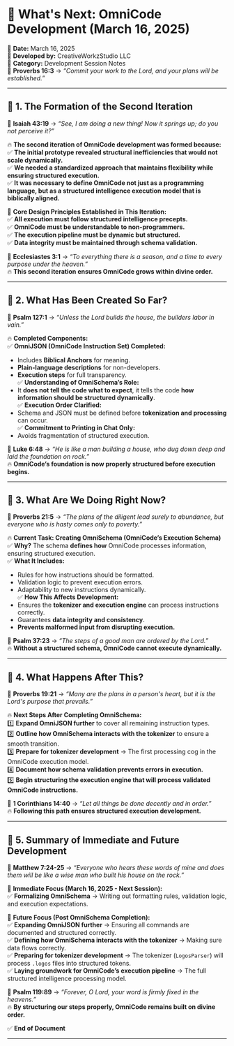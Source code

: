 # **🚀 What's Next: OmniCode Development (March 16, 2025)**  

📅 **Date:** March 16, 2025  
🏢 **Developed by:** CreativeWorkzStudio LLC  
📂 **Category:** Development Session Notes  
📖 **Proverbs 16:3** → *“Commit your work to the Lord, and your plans will be established.”*  

---

## **📌 1. The Formation of the Second Iteration**  

📖 **Isaiah 43:19** → *“See, I am doing a new thing! Now it springs up; do you not perceive it?”*  

🔥 **The second iteration of OmniCode development was formed because:**  
✅ **The initial prototype revealed structural inefficiencies that would not scale dynamically.**  
✅ **We needed a standardized approach that maintains flexibility while ensuring structured execution.**  
✅ **It was necessary to define OmniCode not just as a programming language, but as a structured intelligence execution model that is biblically aligned.**  

🚀 **Core Design Principles Established in This Iteration:**  
✅ **All execution must follow structured intelligence precepts.**  
✅ **OmniCode must be understandable to non-programmers.**  
✅ **The execution pipeline must be dynamic but structured.**  
✅ **Data integrity must be maintained through schema validation.**  

📖 **Ecclesiastes 3:1** → *“To everything there is a season, and a time to every purpose under the heaven.”*  
🔥 **This second iteration ensures OmniCode grows within divine order.**  

---

## **📌 2. What Has Been Created So Far?**  

📖 **Psalm 127:1** → *“Unless the Lord builds the house, the builders labor in vain.”*  

🔥 **Completed Components:**  
✅ **OmniJSON (OmniCode Instruction Set) Completed:**  

- Includes **Biblical Anchors** for meaning.  
- **Plain-language descriptions** for non-developers.  
- **Execution steps** for full transparency.  
✅ **Understanding of OmniSchema’s Role:**  
- It **does not tell the code what to expect**, it tells the code **how information should be structured dynamically**.  
✅ **Execution Order Clarified:**  
- Schema and JSON must be defined before **tokenization and processing** can occur.  
✅ **Commitment to Printing in Chat Only:**  
- Avoids fragmentation of structured execution.  

📖 **Luke 6:48** → *“He is like a man building a house, who dug down deep and laid the foundation on rock.”*  
🔥 **OmniCode’s foundation is now properly structured before execution begins.**  

---

## **📌 3. What Are We Doing Right Now?**  

📖 **Proverbs 21:5** → *“The plans of the diligent lead surely to abundance, but everyone who is hasty comes only to poverty.”*  

🔥 **Current Task: Creating OmniSchema (OmniCode’s Execution Schema)**  
✅ **Why?** The schema **defines how** OmniCode processes information, ensuring structured execution.  
✅ **What It Includes:**  

- Rules for how instructions should be formatted.  
- Validation logic to prevent execution errors.  
- Adaptability to new instructions dynamically.  
✅ **How This Affects Development:**  
- Ensures the **tokenizer and execution engine** can process instructions correctly.  
- Guarantees **data integrity and consistency**.  
- **Prevents malformed input from disrupting execution.**  

📖 **Psalm 37:23** → *“The steps of a good man are ordered by the Lord.”*  
🔥 **Without a structured schema, OmniCode cannot execute dynamically.**  

---

## **📌 4. What Happens After This?**  

📖 **Proverbs 19:21** → *“Many are the plans in a person's heart, but it is the Lord's purpose that prevails.”*  

🔥 **Next Steps After Completing OmniSchema:**  
1️⃣ **Expand OmniJSON further** to cover all remaining instruction types.  
2️⃣ **Outline how OmniSchema interacts with the tokenizer** to ensure a smooth transition.  
3️⃣ **Prepare for tokenizer development** → The first processing cog in the OmniCode execution model.  
4️⃣ **Document how schema validation prevents errors in execution.**  
5️⃣ **Begin structuring the execution engine that will process validated OmniCode instructions.**  

📖 **1 Corinthians 14:40** → *“Let all things be done decently and in order.”*  
🔥 **Following this path ensures structured execution development.**  

---

## **📌 5. Summary of Immediate and Future Development**  

📖 **Matthew 7:24-25** → *“Everyone who hears these words of mine and does them will be like a wise man who built his house on the rock.”*  

🚀 **Immediate Focus (March 16, 2025 - Next Session):**  
✅ **Formalizing OmniSchema** → Writing out formatting rules, validation logic, and execution expectations.  

🚀 **Future Focus (Post OmniSchema Completion):**  
✅ **Expanding OmniJSON further** → Ensuring all commands are documented and structured correctly.  
✅ **Defining how OmniSchema interacts with the tokenizer** → Making sure data flows correctly.  
✅ **Preparing for tokenizer development** → The tokenizer (`LogosParser`) will process `.logos` files into structured tokens.  
✅ **Laying groundwork for OmniCode’s execution pipeline** → The full structured intelligence processing model.  

📖 **Psalm 119:89** → *“Forever, O Lord, your word is firmly fixed in the heavens.”*  
🔥 **By structuring our steps properly, OmniCode remains built on divine order.**  

✅ **End of Document**  

---
